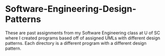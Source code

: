 # Software-Engineering-Design-Patterns

These are past assignments from my Software Engineering class at U of SC where I created programs based off of assigned UMLs with different design patterns. Each directory is a different program with a different design pattern.
